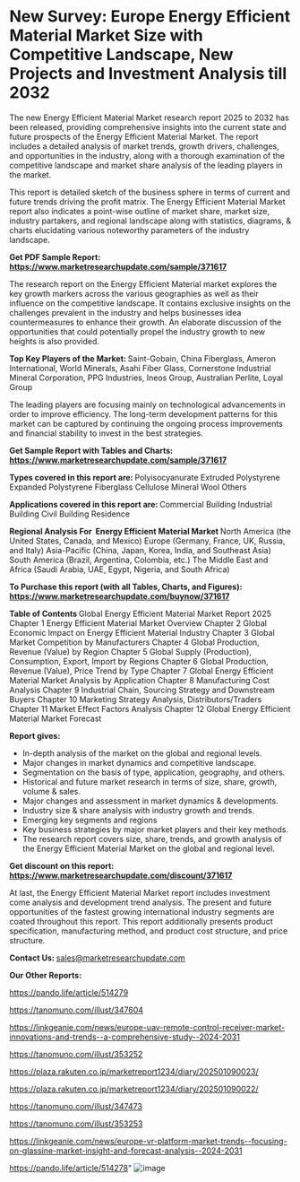 # New Survey: Europe Energy Efficient Material Market Size with Competitive Landscape, New Projects and Investment Analysis till 2032

The new Energy Efficient Material Market research report 2025 to 2032 has been released, providing comprehensive insights into the current state and future prospects of the Energy Efficient Material Market. The report includes a detailed analysis of market trends, growth drivers, challenges, and opportunities in the industry, along with a thorough examination of the competitive landscape and market share analysis of the leading players in the market.

This report is detailed sketch of the business sphere in terms of current and future trends driving the profit matrix. The Energy Efficient Material Market report also indicates a point-wise outline of market share, market size, industry partakers, and regional landscape along with statistics, diagrams, &amp; charts elucidating various noteworthy parameters of the industry landscape.

<strong><b>Get PDF Sample Report: <a href=https://www.marketresearchupdate.com/sample/371617>https://www.marketresearchupdate.com/sample/371617</a></b></strong>

The research report on the Energy Efficient Material market explores the key growth markers across the various geographies as well as their influence on the competitive landscape. It contains exclusive insights on the challenges prevalent in the industry and helps businesses idea countermeasures to enhance their growth. An elaborate discussion of the opportunities that could potentially propel the industry growth to new heights is also provided.

<strong><b>Top Key Players of the Market:
</b></strong>Saint-Gobain, China Fiberglass, Ameron International, World Minerals, Asahi Fiber Glass, Cornerstone Industrial Mineral Corporation, PPG Industries, Ineos Group, Australian Perlite, Loyal Group<strong><b>
</b></strong>

The leading players are focusing mainly on technological advancements in order to improve efficiency. The long-term development patterns for this market can be captured by continuing the ongoing process improvements and financial stability to invest in the best strategies.

<strong><b>Get Sample Report with Tables and Charts: <a href=https://www.marketresearchupdate.com/sample/371617>https://www.marketresearchupdate.com/sample/371617</a></b></strong>

<strong><b>Types covered in this report are:
</b></strong>Polyisocyanurate
Extruded Polystyrene
Expanded Polystyrene
Fiberglass
Cellulose
Mineral Wool
Others<strong><b>
</b></strong>

<strong><b>Applications covered in this report are:
</b></strong>Commercial Building
Industrial Building
Civil Building
Residence<strong><b>
</b></strong>

<strong><b>Regional Analysis For  Energy Efficient Material Market</b></strong><strong><b>
</b></strong>North America (the United States, Canada, and Mexico)
Europe (Germany, France, UK, Russia, and Italy)
Asia-Pacific (China, Japan, Korea, India, and Southeast Asia)
South America (Brazil, Argentina, Colombia, etc.)
The Middle East and Africa (Saudi Arabia, UAE, Egypt, Nigeria, and South Africa)

<strong><b>To Purchase this report (with all Tables, Charts, and Figures): <a href=https://www.marketresearchupdate.com/buynow/371617>https://www.marketresearchupdate.com/buynow/371617</a></b></strong>

<strong><b>Table of Contents</b></strong><strong><b>
</b></strong>Global Energy Efficient Material Market Report 2025
Chapter 1 Energy Efficient Material Market Overview
Chapter 2 Global Economic Impact on Energy Efficient Material Industry
Chapter 3 Global Market Competition by Manufacturers
Chapter 4 Global Production, Revenue (Value) by Region
Chapter 5 Global Supply (Production), Consumption, Export, Import by Regions
Chapter 6 Global Production, Revenue (Value), Price Trend by Type
Chapter 7 Global Energy Efficient Material Market Analysis by Application
Chapter 8 Manufacturing Cost Analysis
Chapter 9 Industrial Chain, Sourcing Strategy and Downstream Buyers
Chapter 10 Marketing Strategy Analysis, Distributors/Traders
Chapter 11 Market Effect Factors Analysis
Chapter 12 Global Energy Efficient Material Market Forecast

<strong><b>Report gives:</b></strong>

- In-depth analysis of the market on the global and regional levels.
- Major changes in market dynamics and competitive landscape.
- Segmentation on the basis of type, application, geography, and others.
- Historical and future market research in terms of size, share, growth, volume &amp; sales.
- Major changes and assessment in market dynamics &amp; developments.
- Industry size &amp; share analysis with industry growth and trends.
- Emerging key segments and regions
- Key business strategies by major market players and their key methods.
- The research report covers size, share, trends, and growth analysis of the Energy Efficient Material Market on the global and regional level.

<strong><b>Get discount on this report: <a href=https://www.marketresearchupdate.com/discount/371617>https://www.marketresearchupdate.com/discount/371617</a></b></strong>

At last, the Energy Efficient Material Market report includes investment come analysis and development trend analysis. The present and future opportunities of the fastest growing international industry segments are coated throughout this report. This report additionally presents product specification, manufacturing method, and product cost structure, and price structure.

<strong><b>Contact Us:
</b></strong>sales@marketresearchupdate.com

<strong>Our Other Reports:</strong>

<a href=https://pando.life/article/514279>https://pando.life/article/514279</a>

<a href=https://tanomuno.com/illust/347604>https://tanomuno.com/illust/347604</a>

<a href=https://linkgeanie.com/news/europe-uav-remote-control-receiver-market-innovations-and-trends--a-comprehensive-study--2024-2031>https://linkgeanie.com/news/europe-uav-remote-control-receiver-market-innovations-and-trends--a-comprehensive-study--2024-2031</a>

<a href=https://tanomuno.com/illust/353252>https://tanomuno.com/illust/353252</a>

<a href=https://plaza.rakuten.co.jp/marketreport1234/diary/202501090023/>https://plaza.rakuten.co.jp/marketreport1234/diary/202501090023/</a>

<a href=https://plaza.rakuten.co.jp/marketreport1234/diary/202501090022/>https://plaza.rakuten.co.jp/marketreport1234/diary/202501090022/</a>

<a href=https://tanomuno.com/illust/347473>https://tanomuno.com/illust/347473</a>

<a href=https://tanomuno.com/illust/353253>https://tanomuno.com/illust/353253</a>

<a href=https://linkgeanie.com/news/europe-vr-platform-market-trends--focusing-on-glassine-market-insight-and-forecast-analysis--2024-2031>https://linkgeanie.com/news/europe-vr-platform-market-trends--focusing-on-glassine-market-insight-and-forecast-analysis--2024-2031</a>

<a href=https://pando.life/article/514278>https://pando.life/article/514278</a>"
![image](https://github.com/user-attachments/assets/3968d40f-9548-4c8f-b62c-1dffd201cc8f)
